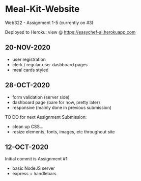 # Meal-Kit-Website
Web322 - Assignment 1-5 (currently on #3)

Deployed to Heroku:
view @ https://easychef-ai.herokuapp.com

20-NOV-2020
---
 - user registration
 - clerk / regular user dashboard pages
 - meal cards styled
 

28-OCT-2020
---
 - form validation (server side)
 - dashboard page (bare for now, pretty later)
 - responsive (mainly done in previous submission)

 TO DO for next Assignment Submission:
 - clean up CSS...
 - resize elements, fonts, images, etc throughout site


12-OCT-2020
---
Initial commit is Assignment #1
 - basic NodeJS server
 - express + handlebars